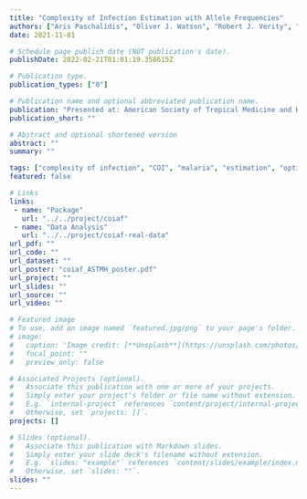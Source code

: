 ```yaml
---
title: "Complexity of Infection Estimation with Allele Frequencies"
authors: ["Aris Paschalidis", "Oliver J. Watson", "Robert J. Verity", "Jeffrey A. Bailey"]
date: 2021-11-01

# Schedule page publish date (NOT publication's date).
publishDate: 2022-02-21T01:01:19.358615Z

# Publication type.
publication_types: ["0"]

# Publication name and optional abbreviated publication name.
publication: "Presented at: American Society of Tropical Medicine and Hygiene Annual Meeting"
publication_short: ""

# Abstract and optional shortened version
abstract: ""
summary: ""

tags: ["complexity of infection", "COI", "malaria", "estimation", "optimization", "allele frequencies"]
featured: false

# Links
links:
 - name: "Package"
   url: "../../project/coiaf"
 - name: "Data Analysis"
   url: "../../project/coiaf-real-data"
url_pdf: ""
url_code: ""
url_dataset: ""
url_poster: "coiaf_ASTMH_poster.pdf"
url_project: ""
url_slides: ""
url_source: ""
url_video: ""

# Featured image
# To use, add an image named `featured.jpg/png` to your page's folder. 
# image:
#   caption: 'Image credit: [**Unsplash**](https://unsplash.com/photos/jdD8gXaTZsc)'
#   focal_point: ""
#   preview_only: false

# Associated Projects (optional).
#   Associate this publication with one or more of your projects.
#   Simply enter your project's folder or file name without extension.
#   E.g. `internal-project` references `content/project/internal-project/index.md`.
#   Otherwise, set `projects: []`.
projects: []

# Slides (optional).
#   Associate this publication with Markdown slides.
#   Simply enter your slide deck's filename without extension.
#   E.g. `slides: "example"` references `content/slides/example/index.md`.
#   Otherwise, set `slides: ""`.
slides: ""
---
```

